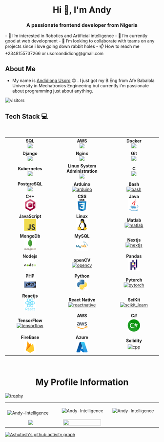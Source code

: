 <h1 align="center">Hi 👋, I'm Andy</h1>
<h3 align="center">A passionate frontend developer from Nigeria</h3>
- 👀 I’m interested in Robotics and Artificial intelligence
- 🌱 I’m currently good at web development
- 💞️ I’m looking to collaborate with teams on any projects since i love going down rabbit holes
- 📫 How to reach me +2348155737266 or usoroandidiong@gmail.com

<!---
Andy-Intelligence/Andy-Intelligence is a ✨ special ✨ repository because its `README.md` (this file) appears on your GitHub profile.
You can click the Preview link to take a look at your changes.
--->

## About Me


* My name is [Andidiong Usoro](https://ng.linkedin.com/in/andidiong-usoro-52a201229) :blush:	 . I just got my B.Eng from Afe Babalola University in Mechatronics Engineering but currently i'm passionate about programming just about anything.

![visitors](https://visitor-badge.glitch.me/badge?page_id=page.id)
           
## Tech Stack :computer:

<br>
<table>
<tbody>
 <tr>
<td align="center" width="20%">
<span><b><center>SQL</center></b></span> 
<img height=65px src="https://i0.wp.com/www.complexsql.com/wp-content/uploads/2017/01/sql-logo.jpg?ssl=1"> 
</td>

<td align="center" width="20%">
<span><b><center>AWS</center></b></span> 
<img height=60px src="https://encrypted-tbn0.gstatic.com/images?q=tbn%3AANd9GcQV9AyEyvrlIJLOfbxFLfOr03Qy5gRL0txWMQ&usqp=CAU"> 
</td>

<td align="center" width="20%">
<span><b><center>Docker</center></b></span> 
<img height=60px src="https://encrypted-tbn0.gstatic.com/images?q=tbn%3AANd9GcTApU_6Eg4oWx3NMhLifHmNEkxjeMxfd3oGUA&usqp=CAU"> 
</td>
</tr>

<tr>
<td align="center" width="20%">
<span><b><center>Django</center></b></span> 
<img height=65px src="https://logos-download.com/wp-content/uploads/2019/06/Django_Logo.png"> 
</td>

 <td align="center" width="20%">
<span><b><center>Nginx</center></b></span> 
<img height=65px src="https://logodownload.org/wp-content/uploads/2018/03/nginx-logo-1.png"> 
</td>                                                                                                       
                                                                                                        
<td align="center" width="20%">
<span><b><center>Git</center></b></span> 
<img height=65px src="https://git-scm.com/images/logos/downloads/Git-Logo-2Color.png"> 
</td>                                                                                 
</tr>

<tr>
<td align="center" width="20%">
<span><b><center>Kubernetes</center></b></span> 
<img height=65px src="https://d15shllkswkct0.cloudfront.net/wp-content/blogs.dir/1/files/2019/05/Kubernetes_New.png"> 
</td>

<td align="center" width="20%">
<span><b><center>Linux System Administration</center></b></span> 
<img height=65px src="https://upload.wikimedia.org/wikipedia/commons/a/af/Tux.png"> 
</td>



<td align="center" width="20%">
<span><b><center>C</center></b></span> 
<img height=65px src="https://th.bing.com/th/id/R.6e46e7dbe2bb73dacc055e5dbd85c3ad?rik=y3qxkQPhFGlvtA&pid=ImgRaw&r=0"> 
</td>
</tr>

<tr>
<td align="center" width="20%">
<span><b><center>PostgreSQL</center></b></span> 
<img height=65px src="https://th.bing.com/th/id/R.086f2a4de4eea1e8bbf7a2dd49c4f66f?rik=iQ1Pbn9Xb4fH2Q&pid=ImgRaw&r=0"> 
</td>





<td align="center" width="20%">
<span><b><center>Arduino</center></b></span> 
<a href="https://www.arduino.cc/" target="_blank" rel="noreferrer"> <img src="https://cdn.worldvectorlogo.com/logos/arduino-1.svg" alt="arduino" width="40" height="40"/> </a>

</td>






<td align="center" width="20%">
<span><b><center>Bash</center></b></span> 
<a href="https://www.gnu.org/software/bash/" target="_blank" rel="noreferrer"> <img src="https://www.vectorlogo.zone/logos/gnu_bash/gnu_bash-icon.svg" alt="bash" width="40" height="40"/> </a>
</td>
</tr>



<tr>
<td align="center" width="20%">
<span><b><center>C++</center></b></span> 
<a href="https://www.w3schools.com/cpp/" target="_blank" rel="noreferrer"> <img src="https://raw.githubusercontent.com/devicons/devicon/master/icons/cplusplus/cplusplus-original.svg" alt="cplusplus" width="40" height="40"/> </a>
</td>




<td align="center" width="20%">
<span><b><center>CSS</center></b></span> 
<a href="https://www.w3schools.com/css/" target="_blank" rel="noreferrer"> <img src="https://raw.githubusercontent.com/devicons/devicon/master/icons/css3/css3-original-wordmark.svg" alt="css3" width="40" height="40"/> </a>
</td>



<td align="center" width="20%">
<span><b><center>Java</center></b></span> 
<a href="https://www.java.com" target="_blank" rel="noreferrer"> <img src="https://raw.githubusercontent.com/devicons/devicon/master/icons/java/java-original.svg" alt="java" width="40" height="40"/> </a>
</td>
</tr>



<tr>
<td align="center" width="20%">
<span><b><center>JavaScript</center></b></span> 
<a href="https://developer.mozilla.org/en-US/docs/Web/JavaScript" target="_blank" rel="noreferrer"> <img src="https://raw.githubusercontent.com/devicons/devicon/master/icons/javascript/javascript-original.svg" alt="javascript" width="40" height="40"/> </a>
</td>







<td align="center" width="20%">
<span><b><center>Linux</center></b></span> 
 <a href="https://www.linux.org/" target="_blank" rel="noreferrer"> <img src="https://raw.githubusercontent.com/devicons/devicon/master/icons/linux/linux-original.svg" alt="linux" width="40" height="40"/> </a>
</td>




<td align="center" width="20%">
<span><b><center>Matlab</center></b></span> 
  <a href="https://www.mathworks.com/" target="_blank" rel="noreferrer"> <img src="https://upload.wikimedia.org/wikipedia/commons/2/21/Matlab_Logo.png" alt="matlab" width="40" height="40"/> </a>
</td>
</tr>




<tr>
<td align="center" width="20%">
<span><b><center>MongoDb</center></b></span> 
<a href="https://www.mongodb.com/" target="_blank" rel="noreferrer"> <img src="https://raw.githubusercontent.com/devicons/devicon/master/icons/mongodb/mongodb-original-wordmark.svg" alt="mongodb" width="40" height="40"/> </a>
</td>




<td align="center" width="20%">
<span><b><center>MySQL</center></b></span> 
<a href="https://www.mysql.com/" target="_blank" rel="noreferrer"> <img src="https://raw.githubusercontent.com/devicons/devicon/master/icons/mysql/mysql-original-wordmark.svg" alt="mysql" width="40" height="40"/> </a>
</td>






<td align="center" width="20%">
<span><b><center>Nextjs</center></b></span> 
<a href="https://nextjs.org/" target="_blank" rel="noreferrer"> <img src="https://cdn.worldvectorlogo.com/logos/nextjs-2.svg" alt="nextjs" width="40" height="40"/> </a>
</td>
</tr>



<tr>
<td align="center" width="20%">
<span><b><center>Nodejs</center></b></span> 
<a href="https://nodejs.org" target="_blank" rel="noreferrer"> <img src="https://raw.githubusercontent.com/devicons/devicon/master/icons/nodejs/nodejs-original-wordmark.svg" alt="nodejs" width="40" height="40"/> </a></a>
</td>



<td align="center" width="20%">
<span><b><center>openCV</center></b></span> 
<a href="https://opencv.org/" target="_blank" rel="noreferrer"> <img src="https://www.vectorlogo.zone/logos/opencv/opencv-icon.svg" alt="opencv" width="40" height="40"/> </a> 
</td>






<td align="center" width="20%">
<span><b><center>Pandas</center></b></span> 
 <a href="https://pandas.pydata.org/" target="_blank" rel="noreferrer"> <img src="https://raw.githubusercontent.com/devicons/devicon/2ae2a900d2f041da66e950e4d48052658d850630/icons/pandas/pandas-original.svg" alt="pandas" width="40" height="40"/> </a>
</td>
</tr>





<tr>
<td align="center" width="20%">
<span><b><center>PHP</center></b></span> 
 <a href="https://www.php.net" target="_blank" rel="noreferrer"> <img src="https://raw.githubusercontent.com/devicons/devicon/master/icons/php/php-original.svg" alt="php" width="40" height="40"/> </a>
</td>




<td align="center" width="20%">
<span><b><center>Python</center></b></span> 
 <a href="https://www.python.org" target="_blank" rel="noreferrer"> <img src="https://raw.githubusercontent.com/devicons/devicon/master/icons/python/python-original.svg" alt="python" width="40" height="40"/> </a>
</td>





<td align="center" width="20%">
<span><b><center>Pytorch</center></b></span> 
<a href="https://pytorch.org/" target="_blank" rel="noreferrer"> <img src="https://www.vectorlogo.zone/logos/pytorch/pytorch-icon.svg" alt="pytorch" width="40" height="40"/> </a> 
</td>
</tr>

<tr>
<td align="center" width="20%">
<span><b><center>Reactjs</center></b></span> 
<a href="https://reactjs.org/" target="_blank" rel="noreferrer"> <img src="https://raw.githubusercontent.com/devicons/devicon/master/icons/react/react-original-wordmark.svg" alt="react" width="40" height="40"/> </a>
</td>



<td align="center" width="20%">
<span><b><center>React Native</center></b></span> 
<a href="https://reactnative.dev/" target="_blank" rel="noreferrer"> <img src="https://reactnative.dev/img/header_logo.svg" alt="reactnative" width="40" height="40"/> </a>
</td>





<td align="center" width="20%">
<span><b><center>SciKit</center></b></span> 
<a href="https://scikit-learn.org/" target="_blank" rel="noreferrer"> <img src="https://upload.wikimedia.org/wikipedia/commons/0/05/Scikit_learn_logo_small.svg" alt="scikit_learn" width="40" height="40"/> </a>
</td>
</tr>


<tr>
<td align="center" width="20%">
<span><b><center>TensorFlow</center></b></span> 
<a href="https://www.tensorflow.org" target="_blank" rel="noreferrer"> <img src="https://www.vectorlogo.zone/logos/tensorflow/tensorflow-icon.svg" alt="tensorflow" width="40" height="40"/> </a>
</td>
           
           
           
<td align="center" width="20%">
<span><b><center>AWS</center></b></span> 
<img src="https://raw.githubusercontent.com/github/explore/80688e429a7d4ef2fca1e82350fe8e3517d3494d/topics/aws/aws.png" alt="cpp" height="40"
style="vertical-align:top; margin: 4px">
</td>
           
           
           
           
           
  <td align="center" width="20%">
<span><b><center>C#</center></b></span> 
<img src="https://raw.githubusercontent.com/github/explore/80688e429a7d4ef2fca1e82350fe8e3517d3494d/topics/csharp/csharp.png" alt="cpp" height="40"
style="vertical-align:top; margin: 4px">
</td>
           
           
           
           
           
</tr>








<tr>
<td align="center" width="20%">
<span><b><center>FireBase</center></b></span> 
 <img src="https://raw.githubusercontent.com/github/explore/80688e429a7d4ef2fca1e82350fe8e3517d3494d/topics/firebase/firebase.png" alt="VS Code" height="40" style="vertical-align:top; margin:4px">
</td>
           
           
           
<td align="center" width="20%">
<span><b><center>Azure</center></b></span> 
 <img src="https://raw.githubusercontent.com/github/explore/80688e429a7d4ef2fca1e82350fe8e3517d3494d/topics/azure/azure.png" alt="cpp" height="40"
style="vertical-align:top; margin: 4px">
</td>
           
           
           
           
           
  <td align="center" width="20%">
<span><b><center>Solidity</center></b></span> 
<img src="https://th.bing.com/th/id/R.5cd6da7e01bd8f6f3ba42969c067199e?rik=7gjCU18X29x7Rw&pid=ImgRaw&r=0" alt="cpp" height="40"
style="vertical-align:top; margin: 4px">
</td>
           
           
           
           
           
</tr>


</tbody>
</table>

<br>
<h1 align = "center"> My Profile Information</h1>


[![trophy](https://github-profile-trophy.vercel.app/?username=Andy-Intelligence&theme=onedark)](https://github.com/ryo-ma/github-profile-trophy)

<table>
<tbody>
<tr>
                                 <td align="center" width="20%">
                                     <p><img align="left" src="https://github-readme-stats.vercel.app/api/top-langs?username=Andy-Intelligence&show_icons=true&locale=en&layout=compact" alt="Andy-Intelligence" /></p>       
                                 </td>
                                  <td align="center" width="20%">
                                          
<p>&nbsp;<img align="center" src="https://github-readme-stats.vercel.app/api?username=Andy-Intelligence&show_icons=true&locale=en" alt="Andy-Intelligence" /></p>
  
</td>
<td align="center" width="20%">
<p><img width="90%" height = "90%" align="center" src="https://github-readme-streak-stats.herokuapp.com/?user=Andy-Intelligence&" alt="Andy-Intelligence" /></p>
              
</td>
</tr>
                      
<tr>
<td align="center" width="20%">
 <img height="180em" src="https://github-readme-stats.vercel.app/api?username=Andy-Intelligence&show_icons=true&hide_border=true&&count_private=true&include_all_commits=true&theme=tokyonight" />
</td>
<td align="center" width="20%">
                                         
<img width="90%" height = "90%" src="https://github-readme-stats.vercel.app/api/top-langs/?username=Andy-Intelligence&layout=compact&theme=tokyonight" />
   
</td>
</tr>
                
</tbody>
</table>


[![Ashutosh's github activity graph](https://activity-graph.herokuapp.com/graph?username=Andy-Intelligence&theme=dracula)](https://github.com/ashutosh00710/github-readme-activity-graph)




                                                                                           
                                                                                                        

